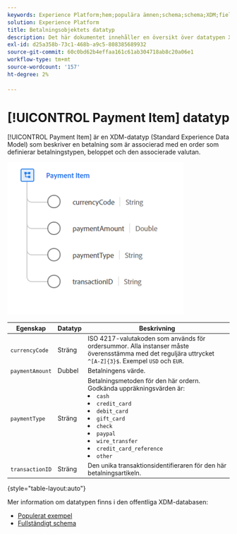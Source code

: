 ```yaml
---
keywords: Experience Platform;hem;populära ämnen;schema;schema;XDM;fields;schemas;schemas;scheman;betalningsartikel;datatyp;datatyp;datatyp;
solution: Experience Platform
title: Betalningsobjektets datatyp
description: Det här dokumentet innehåller en översikt över datatypen XDM (Payment Item Experience Data Model).
exl-id: d25a358b-73c1-468b-a9c5-808385689932
source-git-commit: 60c0bd62b4effaa161c61ab304718ab8c20a06e1
workflow-type: tm+mt
source-wordcount: '157'
ht-degree: 2%

---
```


# [!UICONTROL Payment Item] datatyp

[!UICONTROL Payment Item] är en XDM-datatyp (Standard Experience Data Model) som beskriver en betalning som är associerad med en order som definierar betalningstypen, beloppet och den associerade valutan.

<img src="../images/data-types/payment-item.PNG" width="400" /><br />

| Egenskap | Datatyp | Beskrivning |
| --- | --- | --- |
| `currencyCode` | Sträng | ISO 4217-valutakoden som används för ordersummor. Alla instanser måste överensstämma med det reguljära uttrycket `^[A-Z]{3}$`. Exempel `USD` och `EUR`. |
| `paymentAmount` | Dubbel | Betalningens värde. |
| `paymentType` | Sträng | Betalningsmetoden för den här ordern. Godkända uppräkningsvärden är: <li> `cash` </li> <li> `credit_card` </li> <li> `debit_card` </li> <li> `gift_card` </li> <li> `check` </li> <li> `paypal` </li> <li> `wire_transfer` </li> <li> `credit_card_reference` </li> <li> `other` </li> |
| `transactionID` | Sträng | Den unika transaktionsidentifieraren för den här betalningsartikeln. |

{style="table-layout:auto"}

Mer information om datatypen finns i den offentliga XDM-databasen:

* [Populerat exempel](https://github.com/adobe/xdm/blob/master/components/datatypes/data/paymentitem.example.1.json)
* [Fullständigt schema](https://github.com/adobe/xdm/blob/master/components/datatypes/data/paymentitem.schema.json)
